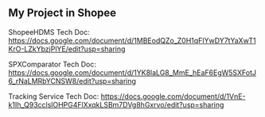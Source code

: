 ## My Project in Shopee

ShopeeHDMS
Tech Doc: https://docs.google.com/document/d/1MBEodQZo_Z0H1qFIYwDY7tYaXwT1KrO-LZkYbzjPlYE/edit?usp=sharing

SPXComparator
Tech Doc: https://docs.google.com/document/d/1YK8laLG8_MmE_hEaF6EgW5SXFotJ6_rNaLMRbYCNSW8/edit?usp=sharing

Tracking Service
Tech Doc: https://docs.google.com/document/d/1VnE-k1Ih_Q93cclslOHPG4FlXxqkLSBm7DVg8hGxrvo/edit?usp=sharing


